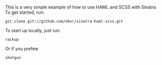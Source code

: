 This is a very simple example of how to use HAML and SCSS with Sinatra. To get started, run:

    git clone git://github.com/okor/sinatra-haml-scss.git

To start up locally, just run:

    rackup

Or if you prefew

    shotgun